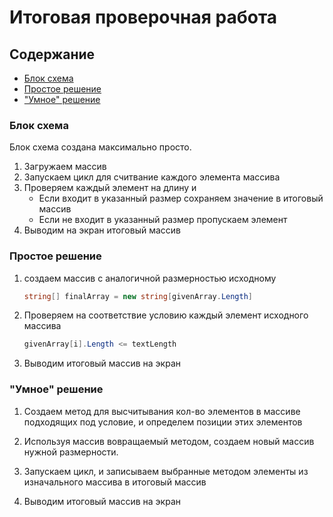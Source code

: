 # Итоговая проверочная работа

## Содержание

+ [Блок схема](#Schema)
+ [Простое решение](#simple)
+ ["Умное" решение](#smart)

### <a name=Schena></a>Блок схема

Блок схема создана максимально просто.

1. Загружаем массив
2. Запускаем цикл для считвание каждого элемента массива
3. Проверяем каждый элемент на длину и
    + Если входит в указанный размер сохраняем значение в итоговый массив
    + Если не входит в указанный размер пропускаем элемент
4. Выводим на экран итоговый массив

### <a name=simple></a>Простое решение

1. создаем массив с аналогичной размерностью исходному

    ```csharp
    string[] finalArray = new string[givenArray.Length]
    ```
2. Проверяем на соответствие условию каждый элемент исходного массива
    ```csharp
    givenArray[i].Length <= textLength
    ```
3. Выводим итоговый массив на экран

### <a name=smart></a>"Умное" решение

1. Создаем метод для высчитывания кол-во элементов в массиве подходящих под условие, и определем позиции этих элементов

2. Используя массив вовращаемый методом, создаем новый массив нужной размерности.

3. Запускаем цикл, и записываем выбранные методом элементы из изначального массива в итоговый массив

4. Выводим итоговый массив на экран